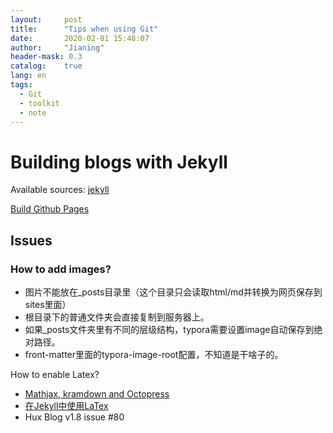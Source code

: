 ```yaml
---
layout:     post
title:      "Tips when using Git"
date:       2020-02-01 15:48:07
author:     "Jianing"
header-mask: 0.3
catalog:    true
lang: en
tags:
  - Git
  - toolkit
  - note
---
```


# Building blogs with Jekyll

Available sources: [jekyll](https://github.com/jekyll/jekyll/wiki/Sites)

[Build Github Pages](https://zhuanlan.zhihu.com/p/25680246)

## Issues

### How to add images?

- 图片不能放在_posts目录里（这个目录只会读取html/md并转换为网页保存到sites里面）
- 根目录下的普通文件夹会直接复制到服务器上。
- 如果_posts文件夹里有不同的层级结构，typora需要设置image自动保存到绝对路径。
- front-matter里面的typora-image-root配置，不知道是干啥子的。

How to enable Latex?

- [Mathjax, kramdown and Octopress](https://www.lucypark.kr/blog/2013/02/25/mathjax-kramdown-and-octopress/)
- [在Jekyll中使用LaTex](在Jekyll中使用LaTex)
- Hux Blog v1.8 issue #80

